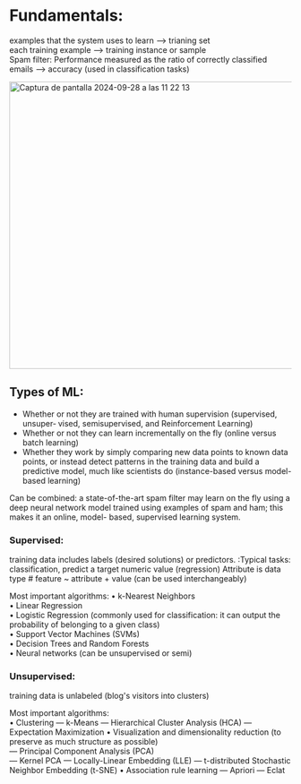 # Fundamentals:
examples that the system uses to learn --> trianing set  
each training example --> training instance or sample  
Spam filter: Performance measured as the ratio of correctly classified emails --> accuracy (used in classification tasks) 

<img width="513" alt="Captura de pantalla 2024-09-28 a las 11 22 13" src="https://github.com/user-attachments/assets/889a1e93-583d-4c27-a77c-fcc0babab0ae">

## Types of ML: 
* Whether or not they are trained with human supervision (supervised, unsuper‐ vised, semisupervised, and Reinforcement Learning) 
* Whether or not they can learn incrementally on the fly (online versus batch learning) 
*  Whether they work by simply comparing new data points to known data points, or instead detect patterns in the training data and build a predictive model, much like scientists do (instance-based versus model-based learning) 

Can be combined: a state-of-the-art spam filter may learn on the fly using a deep neural network model trained using examples of spam and ham; this makes it an online, model- based, supervised learning system.

### Supervised: 
training data includes labels (desired solutions) or predictors.
:Typical tasks: classification, predict a target numeric value (regression)
Attribute is data type # feature ~ attribute + value (can be used interchangeably)

Most important algorithms:
• k-Nearest Neighbors  
• Linear Regression  
• Logistic Regression (commonly used for classification: it can output the probability of belonging to a given class)  
• Support Vector Machines (SVMs)  
• Decision Trees and Random Forests  
• Neural networks (can be unsupervised or semi)  

### Unsupervised:  
training data is unlabeled (blog's visitors into clusters)  

Most important algorithms:  
• Clustering
  — k-Means
  — Hierarchical Cluster Analysis (HCA) — Expectation Maximization
• Visualization and dimensionality reduction (to preserve as much structure as possible)  
  — Principal Component Analysis (PCA)   
  — Kernel PCA
  — Locally-Linear Embedding (LLE)
  — t-distributed Stochastic Neighbor Embedding (t-SNE)
• Association rule learning
  — Apriori 
  — Eclat












